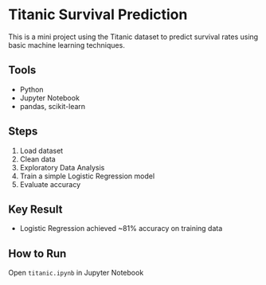 # Titanic Survival Prediction

This is a mini project using the Titanic dataset to predict survival rates using basic machine learning techniques.

## Tools
- Python
- Jupyter Notebook
- pandas, scikit-learn

## Steps
1. Load dataset
2. Clean data
3. Exploratory Data Analysis
4. Train a simple Logistic Regression model
5. Evaluate accuracy

## Key Result
- Logistic Regression achieved ~81% accuracy on training data

## How to Run
Open `titanic.ipynb` in Jupyter Notebook

